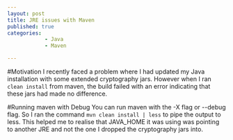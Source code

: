 ```yaml
---
layout: post
title: JRE issues with Maven
published: true
categories: 
            - Java
            - Maven

---
```



#Motivation
I recently faced a problem where I had updated my Java installation with some extended cryptography jars. However when I ran
`clean install` from maven, the build failed with an error indicating that these jars had made no difference.

#Running maven with Debug
You can run maven with the -X flag or --debug flag.
So I ran the command `mvn clean install | less` to pipe the output to less. This helped me to realise that JAVA_HOME it was using was pointing to another JRE and not the one I dropped the cryptography jars into.
